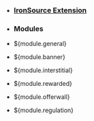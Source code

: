 * ### [IronSource Extension](home)
* ### Modules

 * ${module.general}
 * ${module.banner}
 * ${module.interstitial}
 * ${module.rewarded}
 * ${module.offerwall}
 * ${module.regulation}
